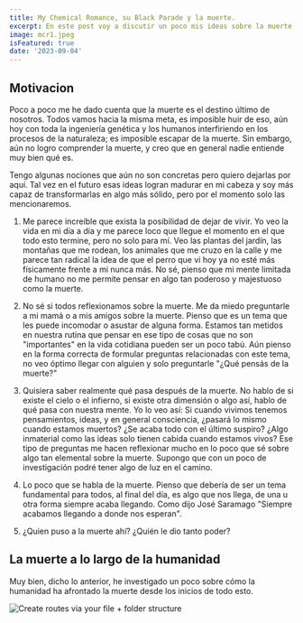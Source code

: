 ```yaml
---
title: My Chemical Romance, su Black Parade y la muerte.
excerpt: En este post voy a discutir un poco mis ideas sobre la muerte, como la humanidad ha tratado este tema desde hace miles de años y la particular manera de la banda My Chemical Romance de hacer esto.
image: mcr1.jpeg
isFeatured: true
date: '2023-09-04'
---
```


## Motivacion

Poco a poco me he dado cuenta que la muerte es el destino último de nosotros. Todos vamos hacia la misma meta, es imposible huir de eso, aún hoy con toda la ingeniería genética y los humanos interfiriendo en los procesos de la naturaleza; es imposible escapar de la muerte. Sin embargo, aún no logro comprender la muerte, y creo que en general nadie entiende muy bien qué es.

Tengo algunas nociones que aún no son concretas pero quiero dejarlas por aquí. Tal vez en el futuro esas ideas logran madurar en mi cabeza y soy más capaz de transformarlas en algo más sólido, pero por el momento solo las mencionaremos.

1. Me parece increíble que exista la posibilidad de dejar de vivir. Yo veo la vida en mi día a día y me parece loco que llegue el momento en el que todo esto termine, pero no solo para mí. Veo las plantas del jardín, las montañas que me rodean, los animales que me cruzo en la calle y me parece tan radical la idea de que el perro que vi hoy ya no esté más físicamente frente a mi nunca más. No sé, pienso que mi mente limitada de humano no me permite pensar en algo tan poderoso y majestuoso como la muerte.

2. No sé si todos reflexionamos sobre la muerte. Me da miedo preguntarle a mi mamá o a mis amigos sobre la muerte. Pienso que es un tema que les puede incomodar o asustar de alguna forma. Estamos tan metidos en nuestra rutina que pensar en ese tipo de cosas que no son "importantes" en la vida cotidiana pueden ser un poco tabú. Aún pienso en la forma correcta de formular preguntas relacionadas con este tema, no veo óptimo llegar con alguien y solo preguntarle "¿Qué pensás de la muerte?"

3. Quisiera saber realmente qué pasa después de la muerte. No hablo de si existe el cielo o el infierno, si existe otra dimensión o algo así, hablo de qué pasa con nuestra mente. Yo lo veo así: Si cuando vivimos tenemos pensamientos, ideas, y en general consciencia, ¿pasará lo mismo cuando estamos muertos? ¿Se acaba todo con el último suspiro? ¿Algo inmaterial como las ideas solo tienen cabida cuando estamos vivos? Ese tipo de preguntas me hacen reflexionar mucho en lo poco que sé sobre algo tan elemental sobre la muerte. Supongo que con un poco de investigación podré tener algo de luz en el camino.

4. Lo poco que se habla de la muerte. Pienso que debería de ser un tema fundamental para todos, al final del día, es algo que nos llega, de una u otra forma siempre acaba llegando. Como dijo José Saramago "Siempre acabamos llegando a donde nos esperan".

5. ¿Quien puso a la muerte ahí? ¿Quién le dio tanto poder?

## La muerte a lo largo de la humanidad

Muy bien, dicho lo anterior, he investigado un poco sobre cómo la humanidad ha afrontado la muerte desde los inicios de todo esto. 


![Create routes via your file + folder structure](argentina7.jpeg)

